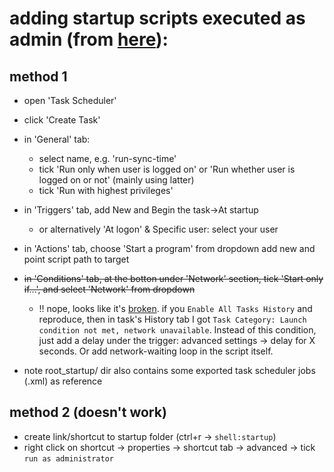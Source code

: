 # adding startup scripts executed as admin (from [here](https://superuser.com/a/1005216/716639)):

## method 1
- open 'Task Scheduler'
- click 'Create Task'
- in 'General' tab:
  - select name, e.g. 'run-sync-time'
  - tick 'Run only when user is logged on' or 'Run whether user is logged on or not' (mainly using latter)
  - tick 'Run with highest privileges'
- in 'Triggers' tab, add New and  Begin the task->At startup
  - or alternatively 'At logon' & Specific user: select your user
- in 'Actions' tab, choose 'Start a program' from dropdown add new and point script path to target
- ~~in 'Conditions' tab, at the botton under 'Network' section,
  tick 'Start only if...', and select 'Network' from dropdown~~
  - !! nope, looks like it's [broken](https://superuser.com/a/1146860/716639). if you `Enable All Tasks History` 
    and reproduce, then in task's History tab I got `Task Category: Launch condition not met, network unavailable`.
	Instead of this condition, just add a delay under the trigger: advanced settings -> delay for X seconds.
    Or add network-waiting loop in the script itself.

- note root_startup/ dir also contains some exported task scheduler jobs (.xml) as reference

## method 2 (doesn't work)

- create link/shortcut to startup folder (ctrl+r -> `shell:startup`)
- right click on shortcut -> properties -> shortcut tab -> advanced -> tick `run as administrator`
